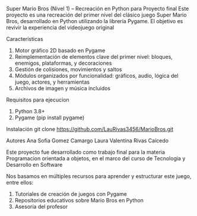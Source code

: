 Super Mario Bros (Nivel 1) – Recreación en Python para Proyecto final 
Este proyecto es una recreación del primer nivel del clásico juego Super Mario Bros, desarrollado en Python utilizando la librería Pygame. El objetivo es revivir la experiencia del videojuego original

Características
1. Motor gráfico 2D basado en Pygame
2. Reimplementación de elementos clave del primer nivel: bloques, enemigos, plataformas, y decoraciones
3. Gestión de colisiones, movimientos y saltos
4. Módulos organizados por funcionalidad: gráficos, audio, lógica del juego, actores, y herramientas
5. Archivos de imagen y música incluidos 

Requisitos para ejecucion 
1. Python 3.8+
2. Pygame (pip install pygame)

Instalación
git clone https://github.com/LauRivas3456/MarioBros.git


Autores
Ana Sofia Gomez Camargo
Laura Valentina Rivas Caicedo

Este proyecto fue desarrollado como trabajo final para la materia Programacion orientada a objetos, en el marco del curso de Tecnologia y Desarrollo en Software

Nos basamos en múltiples recursos para aprender y estructurar este juego, entre ellos:

1. Tutoriales de creación de juegos con Pygame
2. Repositorios educativos sobre Mario Bros en Python
3. Asesoría del profesor 
